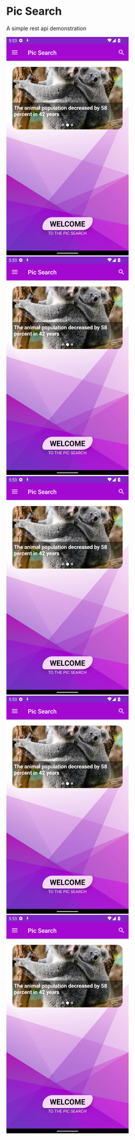# Pic Search
A simple rest api demonstration

<img src="Extra/main.png" width="320" title="hover text">  <img src="Extra/main.png" width="320" title="hover text">   <img src="Extra/main.png" width="320" title="hover text"> <br/>  <img src="Extra/main.png" width="320" title="hover text">  <img src="Extra/main.png" width="320" title="hover text">

